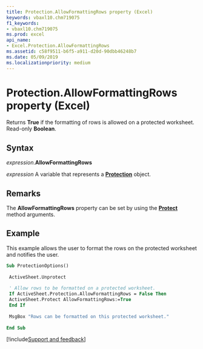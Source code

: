 ```yaml
---
title: Protection.AllowFormattingRows property (Excel)
keywords: vbaxl10.chm719075
f1_keywords:
- vbaxl10.chm719075
ms.prod: excel
api_name:
- Excel.Protection.AllowFormattingRows
ms.assetid: c58f9511-b6f5-a911-d20d-90dbb46248b7
ms.date: 05/09/2019
ms.localizationpriority: medium
---
```



# Protection.AllowFormattingRows property (Excel)

Returns **True** if the formatting of rows is allowed on a protected worksheet. Read-only **Boolean**.


## Syntax

_expression_.**AllowFormattingRows**

_expression_ A variable that represents a **[Protection](Excel.Protection.md)** object.


## Remarks

The **AllowFormattingRows** property can be set by using the **[Protect](Excel.Worksheet.Protect.md)** method arguments.


## Example

This example allows the user to format the rows on the protected worksheet and notifies the user.

```vb
Sub ProtectionOptions() 
 
 ActiveSheet.Unprotect 
 
 ' Allow rows to be formatted on a protected worksheet. 
 If ActiveSheet.Protection.AllowFormattingRows = False Then 
 ActiveSheet.Protect AllowFormattingRows:=True 
 End If 
 
 MsgBox "Rows can be formatted on this protected worksheet." 
 
End Sub
```



[!include[Support and feedback](~/includes/feedback-boilerplate.md)]
